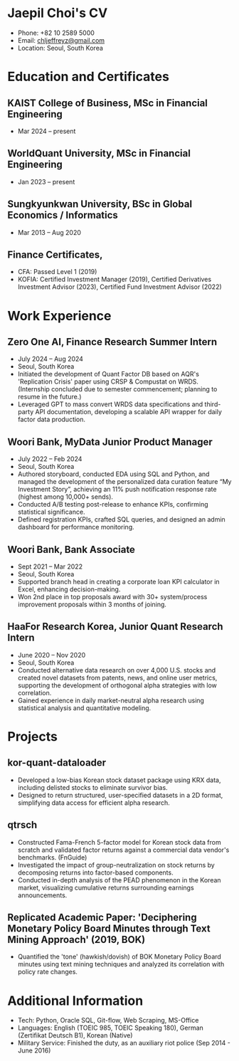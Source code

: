 
# Jaepil Choi's CV

- Phone: +82 10 2589 5000
- Email: [chljeffreyz@gmail.com](mailto:chljeffreyz@gmail.com)
- Location: Seoul, South Korea


# Education and Certificates

## KAIST College of Business, MSc in Financial Engineering

- Mar 2024 – present

## WorldQuant University, MSc in Financial Engineering

- Jan 2023 – present

## Sungkyunkwan University, BSc in Global Economics / Informatics

- Mar 2013 – Aug 2020

## Finance Certificates, 

- CFA: Passed Level 1 (2019)
- KOFIA: Certified Investment Manager (2019), Certified Derivatives Investment Advisor (2023), Certified Fund Investment Advisor (2022)

# Work Experience

## Zero One AI, Finance Research Summer Intern

- July 2024 – Aug 2024
- Seoul, South Korea
- Initiated the development of Quant Factor DB based on AQR's 'Replication Crisis' paper using CRSP & Compustat on WRDS. (Internship concluded due to semester commencement; planning to resume in the future.)
- Leveraged GPT to mass convert WRDS data specifications and third-party API documentation, developing a scalable API wrapper for daily factor data production.

## Woori Bank, MyData Junior Product Manager

- July 2022 – Feb 2024
- Seoul, South Korea
- Authored storyboard, conducted EDA using SQL and Python, and managed the development of the personalized data curation feature “My Investment Story”, achieving an 11% push notification response rate (highest among 10,000+ sends).
- Conducted A/B testing post-release to enhance KPIs, confirming statistical significance.
- Defined registration KPIs, crafted SQL queries, and designed an admin dashboard for performance monitoring.

## Woori Bank, Bank Associate

- Sept 2021 – Mar 2022
- Seoul, South Korea
- Supported branch head in creating a corporate loan KPI calculator in Excel, enhancing decision-making.
- Won 2nd place in top proposals award with 30+ system/process improvement proposals within 3 months of joining.

## HaaFor Research Korea, Junior Quant Research Intern

- June 2020 – Nov 2020
- Seoul, South Korea
- Conducted alternative data research on over 4,000 U.S. stocks and created novel datasets from patents, news, and online user metrics, supporting the development of orthogonal alpha strategies with low correlation.
- Gained experience in daily market-neutral alpha research using statistical analysis and quantitative modeling.

# Projects

## kor-quant-dataloader

- Developed a low-bias Korean stock dataset package using KRX data, including delisted stocks to eliminate survivor bias.
- Designed to return structured, user-specified datasets in a 2D format, simplifying data access for efficient alpha research.

## qtrsch

- Constructed Fama-French 5-factor model for Korean stock data from scratch and validated factor returns against a commercial data vendor's benchmarks. (FnGuide)
- Investigated the impact of group-neutralization on stock returns by decomposing returns into factor-based components.
- Conducted in-depth analysis of the PEAD phenomenon in the Korean market, visualizing cumulative returns surrounding earnings announcements.

## Replicated Academic Paper: 'Deciphering Monetary Policy Board Minutes through Text Mining Approach' (2019, BOK)

- Quantified the 'tone' (hawkish/dovish) of BOK Monetary Policy Board minutes using text mining techniques and analyzed its correlation with policy rate changes.

# Additional Information

- Tech: Python, Oracle SQL, Git-flow, Web Scraping, MS-Office
- Languages: English (TOEIC 985, TOEIC Speaking 180), German (Zertifikat Deutsch B1), Korean (Native)
- Military Service: Finished the duty, as an auxiliary riot police (Sep 2014 - June 2016)
